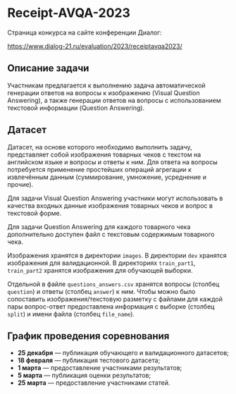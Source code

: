 # Receipt-AVQA-2023

Страница конкурса на сайте конференции Диалог:

https://www.dialog-21.ru/evaluation/2023/receiptavqa2023/

## Описание задачи

Участникам предлагается к выполнению задача автоматической генерации ответов на вопросы к изображению (Visual Question Answering), а также генерации ответов на вопросы с использованием текстовой информации (Question Answering).
## Датасет 

Датасет, на основе которого необходимо выполнить задачу, представляет собой изображения товарных чеков с текстом на английском языке и вопросы и ответы к ним.  Для ответа на вопросы потребуется применение простейших операций агрегации к извлечённым данным (суммирование, умножение, усреднение и прочие).

Для задачи Visual Question Answering участники могут использовать в качества входных данные изображения товарных чеков и вопрос в текстовой форме.

Для задачи Question Answering для каждого товарного чека дополнительно доступен файл с текстовым содержимым товарного чека. 

Изображения хранятся в директории `images`. В директории `dev` хранятся изображения для валидационной. В директориях `train_part1`, `train_part2` хранятся изображения для обучающей выборки.

Отдельной в файле `questions_answers.csv` хранятся вопросы (столбец `question`) и ответы (столбец `answer`) к ним. Чтобы можно было сопоставить изображения/текстовую разметку с файлами для каждой пары вопрос-ответ предоставлена информация с выборке (столбец `split`) и имени файла (столбец `file_name`).

## График проведения соревнования

* **25 декабря** — публикация обучающего и валидационного датасетов;
* **18 февраля** — публикация тестового датасета;
* **1 марта** — предоставление участниками результатов;
* **5 марта** — публикация оценки результатов;
* **25 марта** — предоставление участниками статей.


